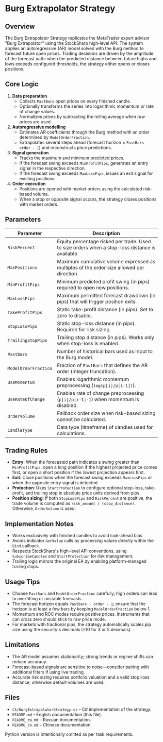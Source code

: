 # Burg Extrapolator Strategy

## Overview

The Burg Extrapolator Strategy replicates the MetaTrader expert advisor "Burg Extrapolator" using the StockSharp high-level API. The system applies an autoregressive (AR) model solved with the Burg method to forecast future open prices. Trading decisions are driven by the amplitude of the forecast path: when the predicted distance between future highs and lows exceeds configured thresholds, the strategy either opens or closes positions.

## Core Logic

1. **Data preparation**
   - Collects `PastBars` open prices on every finished candle.
   - Optionally transforms the series into logarithmic momentum or rate of change values.
   - Normalizes prices by subtracting the rolling average when raw prices are used.
2. **Autoregressive modelling**
   - Estimates AR coefficients through the Burg method with an order determined by `ModelOrderFraction`.
   - Extrapolates several steps ahead (forecast horizon = `PastBars - order - 1`) and reconstructs price predictions.
3. **Signal generation**
   - Tracks the maximum and minimum predicted prices.
   - If the forecast swing exceeds `MinProfitPips`, generates an entry signal in the respective direction.
   - If the forecast swing exceeds `MaxLossPips`, issues an exit signal for existing positions.
4. **Order execution**
   - Positions are opened with market orders using the calculated risk-based volume.
   - When a stop or opposite signal occurs, the strategy closes positions with market orders.

## Parameters

| Parameter | Description |
|-----------|-------------|
| `RiskPercent` | Equity percentage risked per trade. Used to size orders when a stop-loss distance is available. |
| `MaxPositions` | Maximum cumulative volume expressed as multiples of the order size allowed per direction. |
| `MinProfitPips` | Minimum predicted profit swing (in pips) required to open new positions. |
| `MaxLossPips` | Maximum permitted forecast drawdown (in pips) that will trigger position exits. |
| `TakeProfitPips` | Static take-profit distance (in pips). Set to zero to disable. |
| `StopLossPips` | Static stop-loss distance (in pips). Required for risk sizing. |
| `TrailingStopPips` | Trailing stop distance (in pips). Works only when stop-loss is enabled. |
| `PastBars` | Number of historical bars used as input to the Burg model. |
| `ModelOrderFraction` | Fraction of `PastBars` that defines the AR order (integer truncation). |
| `UseMomentum` | Enables logarithmic momentum preprocessing (`log(p[i]/p[i-1])`). |
| `UseRateOfChange` | Enables rate of change preprocessing (`p[i]/p[i-1]-1`) when momentum is disabled. |
| `OrderVolume` | Fallback order size when risk-based sizing cannot be calculated. |
| `CandleType` | Data type (timeframe) of candles used for calculations. |

## Trading Rules

- **Entry**: When the forecasted path indicates a swing greater than `MinProfitPips`, open a long position if the highest projected price comes first, or open a short position if the lowest projection appears first.
- **Exit**: Close positions when the forecast swing exceeds `MaxLossPips` or when the opposite entry signal is detected.
- **Protection**: Uses `StartProtection` to configure optional stop-loss, take-profit, and trailing stop in absolute price units derived from pips.
- **Position sizing**: If both `StopLossPips` and `RiskPercent` are positive, the trade volume is computed as `risk_amount / (stop_distance)`. Otherwise, `OrderVolume` is used.

## Implementation Notes

- Works exclusively with finished candles to avoid look-ahead bias.
- Avoids indicator `GetValue` calls by processing values directly within the `Bind` callback.
- Respects StockSharp's high-level API conventions, using `SubscribeCandles` and `StartProtection` for risk management.
- Trailing logic mirrors the original EA by enabling platform-managed trailing stops.

## Usage Tips

- Choose `PastBars` and `ModelOrderFraction` carefully; high orders can lead to overfitting or unstable forecasts.
- The forecast horizon equals `PastBars - order - 1`; ensure that the horizon is at least a few bars by keeping `ModelOrderFraction` below 1.
- Momentum and ROC modes require positive prices. Instruments that can cross zero should stick to raw price mode.
- For markets with fractional pips, the strategy automatically scales pip size using the security's decimals (×10 for 3 or 5 decimals).

## Limitations

- The AR model assumes stationarity; strong trends or regime shifts can reduce accuracy.
- Forecast-based signals are sensitive to noise—consider pairing with additional filters if using live trading.
- Accurate risk sizing requires portfolio valuation and a valid stop-loss distance; otherwise default volumes are used.

## Files

- `CS/BurgExtrapolatorStrategy.cs` – C# implementation of the strategy.
- `README.md` – English documentation (this file).
- `README_ru.md` – Russian documentation.
- `README_cn.md` – Chinese documentation.

Python version is intentionally omitted as per task requirements.
